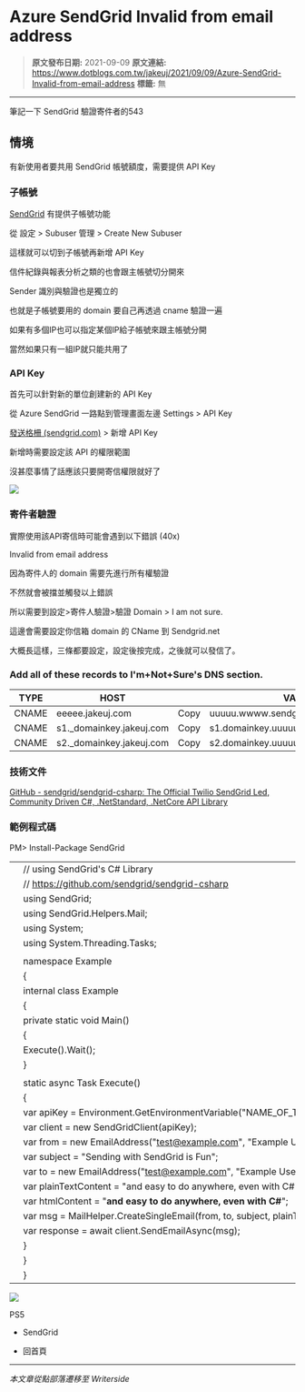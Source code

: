 # Azure SendGrid Invalid from email address

> **原文發布日期:** 2021-09-09
> **原文連結:** https://www.dotblogs.com.tw/jakeuj/2021/09/09/Azure-SendGrid-Invalid-from-email-address
> **標籤:** 無

---

筆記一下 SendGrid 驗證寄件者的543

## 情境

有新使用者要共用 SendGrid 帳號額度，需要提供 API Key

### 子帳號

[SendGrid](https://app.sendgrid.com/settings/subusers) 有提供子帳號功能

從 設定 > Subuser 管理 > Create New Subuser

這樣就可以切到子帳號再新增 API Key

信件紀錄與報表分析之類的也會跟主帳號切分開來

Sender 識別與驗證也是獨立的

也就是子帳號要用的 domain 要自己再透過 cname 驗證一遍

如果有多個IP也可以指定某個IP給子帳號來跟主帳號分開

當然如果只有一組IP就只能共用了

### API Key

首先可以針對新的單位創建新的 API Key

從 Azure SendGrid 一路點到管理畫面左邊 Settings > API Key

[發送格柵 (sendgrid.com)](https://app.sendgrid.com/settings/api_keys) > 新增 API Key

新增時需要設定該 API 的權限範圍

沒甚麼事情了話應該只要開寄信權限就好了

![](https://dotblogsfile.blob.core.windows.net/user/jakeuj/6e3eb724-eff4-49d7-a070-25d7f96da48c/1631168718.png)

### 寄件者驗證

實際使用該API寄信時可能會遇到以下錯誤 (40x)

Invalid from email address

因為寄件人的 domain 需要先進行所有權驗證

不然就會被擋並觸發以上錯誤

所以需要到設定>寄件人驗證>驗證 Domain > I am not sure.

這邊會需要設定你信箱 domain 的 CName 到 Sendgrid.net

大概長這樣，三條都要設定，設定後按完成，之後就可以發信了。

### Add all of these records to I'm+Not+Sure's DNS section.

| TYPE | HOST |  | VALUE |  |
| --- | --- | --- | --- | --- |
| CNAME | eeeee.jakeuj.com | Copy | uuuuu.wwww.sendgrid.net | Copy |
| CNAME | s1.\_domainkey.jakeuj.com | Copy | s1.domainkey.uuuuu.wwww.sendgrid.net | Copy |
| CNAME | s2.\_domainkey.jakeuj.com | Copy | s2.domainkey.uuuuu.wwww.sendgrid.net | Copy |

### 技術文件

[GitHub - sendgrid/sendgrid-csharp: The Official Twilio SendGrid Led, Community Driven C#, .NetStandard, .NetCore API Library](https://github.com/sendgrid/sendgrid-csharp)

### 範例程式碼

PM> Install-Package SendGrid

|  |  |
| --- | --- |
|  | // using SendGrid's C# Library |
|  | // <https://github.com/sendgrid/sendgrid-csharp> |
|  | using SendGrid; |
|  | using SendGrid.Helpers.Mail; |
|  | using System; |
|  | using System.Threading.Tasks; |
|  |  |
|  | namespace Example |
|  | { |
|  | internal class Example |
|  | { |
|  | private static void Main() |
|  | { |
|  | Execute().Wait(); |
|  | } |
|  |  |
|  | static async Task Execute() |
|  | { |
|  | var apiKey = Environment.GetEnvironmentVariable("NAME\_OF\_THE\_ENVIRONMENT\_VARIABLE\_FOR\_YOUR\_SENDGRID\_KEY"); |
|  | var client = new SendGridClient(apiKey); |
|  | var from = new EmailAddress("[test@example.com](mailto:test@example.com)", "Example User"); |
|  | var subject = "Sending with SendGrid is Fun"; |
|  | var to = new EmailAddress("[test@example.com](mailto:test@example.com)", "Example User"); |
|  | var plainTextContent = "and easy to do anywhere, even with C#"; |
|  | var htmlContent = "<strong>and easy to do anywhere, even with C#</strong>"; |
|  | var msg = MailHelper.CreateSingleEmail(from, to, subject, plainTextContent, htmlContent); |
|  | var response = await client.SendEmailAsync(msg); |
|  | } |
|  | } |
|  | } |

![](https://card.psnprofiles.com/1/jakeuj.png)

PS5

* SendGrid

* 回首頁

---

*本文章從點部落遷移至 Writerside*
